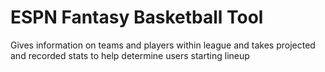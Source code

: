 # ESPN Fantasy Basketball Tool
 Gives information on teams and players within league and takes projected and recorded stats to help determine users starting lineup
